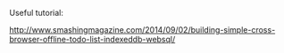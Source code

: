 
Useful tutorial:

http://www.smashingmagazine.com/2014/09/02/building-simple-cross-browser-offline-todo-list-indexeddb-websql/
